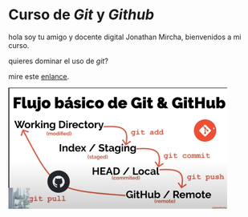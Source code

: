 # Curso de _Git_ y _Github_

hola soy tu amigo y docente digital Jonathan Mircha, bienvenidos a mi curso.

quieres dominar el uso de _git_? 

mire este [enlance]().

![flujo de Git](image.png)
